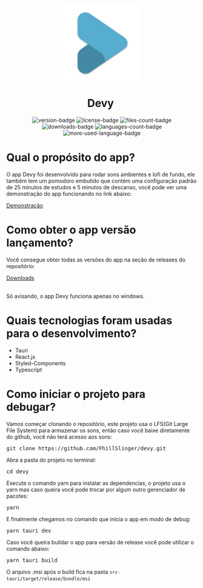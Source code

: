 <div align="center">
  <img width="200px" src="/public/favicons/android-chrome-512x512.png" alt="app-logo"/>
  <h1>Devy&nbsp;</h1>
</div>

<div align="center">
  <img src="https://img.shields.io/github/package-json/v/FhillSlinger/devy" alt="version-badge"/>
  <img src="https://img.shields.io/github/license/FhillSlinger/devy" alt="license-badge"/>
  <img src="https://img.shields.io/github/directory-file-count/FhillSlinger/devy" alt="files-count-badge"/>
  <img src="https://img.shields.io/github/downloads/FhillSlinger/devy/total" alt="downloads-badge"/>
  <img src="https://img.shields.io/github/languages/count/FhillSlinger/devy" alt="languages-count-badge"/>
  <img src="https://img.shields.io/github/languages/top/FhillSlinger/devy" alt="more-used-language-badge"/>
</div>

<div>
  <h1>Qual o propósito do app?</h1>
  <p>O app Devy foi desenvolvido para rodar sons ambientes e lofi de fundo, ele também tem um pomodoro embutido que contém uma configuração padrão de 25 minutos de estudos e 5 minutos de descanso, você pode ver uma demonstração do app funcionando no link abaixo:</p>
  <a href="https://www.dropbox.com/s/oyopzni2uolhbqx/20230107_091556.mp4?dl=0">Demonstração</a>
</div>

<div>
  <h1>Como obter o app versão lançamento?</h1>
  <p>Você consegue obter todas as versões do app na seção de releases do repositório:</p>
  <a href="https://github.com/FhillSlinger/devy/releases">Downloads</a>
  <br />
  <br />
  <p>Só avisando, o app Devy funciona apenas no windows.</p>
</div>

<div>
  <h1>Quais tecnologias foram usadas para o desenvolvimento?</h1>
  <ul>
    <li>Tauri</li>
    <li>React.js</li>
    <li>Styled-Components</li>
    <li>Typescript</li>
  </ul>
</div>

<div>
  <h1>Como iniciar o projeto para debugar?</h1>
  <p>Vamos começar clonando o repositório, este projeto usa o LFS(Git Large File System) para armazenar os sons, então caso você baixe diretamente do github, você não terá acesso aos sons:</p>
  <pre>git clone https://github.com/FhillSlinger/devy.git</pre>
  <p>Abra a pasta do projeto no terminal:</p>
  <pre>cd devy</pre>
  <p>Execute o comando yarn para instalar as dependencias, o projeto usa o yarn mas caso queira você pode trocar por algum outro gerenciador de pacotes:</p>
  <pre>yarn</pre>
  <p>E finalmente chegamos no comando que inicia o app em modo de debug:</p>
  <pre>yarn tauri dev</pre>

  <p>Caso você queira buildar o app para versão de release você pode utilizar o comando abaixo:</p>
  <pre>yarn tauri build</pre>
  <p>O arquivo .msi após o build fica na pasta <code>src-tauri/target/release/bundle/msi</code> </p>
</div>
